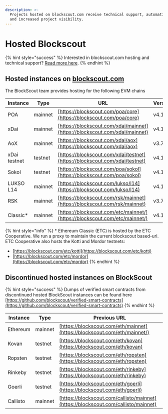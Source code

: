 ```yaml
---
description: >-
  Projects hosted on blockscout.com receive technical support, automatic updates
  and increased project visibility.
---
```


# Hosted Blockscout

{% hint style="success" %}
Interested in blockscout.com hosting and technical support? [Read more here](../../for-projects/premium-features/your-chain-on-blockscout.com.md).
{% endhint %}

## Hosted instances on [blockscout.com](http://blockscout.com)

The BlockScout team provides hosting for the following EVM chains

| Instance     | Type    | URL                                                                        | Version |
| ------------ | ------- | -------------------------------------------------------------------------- | ------- |
| POA          | mainnet | [https://blockscout.com/poa/core](https://blockscout.com/poa/core)         | v4.1.1  |
| xDai         | mainnet | [https://blockscout.com/xdai/mainnet](https://blockscout.com/xdai/mainnet) | v4.1.0  |
| AoX          | mainnet | [https://blockscout.com/xdai/aox](https://blockscout.com/xdai/aox)         | v3.7.3  |
| xDai testnet | testnet | [https://blockscout.com/xdai/testnet](https://blockscout.com/xdai/testnet) | v4.1.0  |
| Sokol        | testnet | [https://blockscout.com/poa/sokol](https://blockscout.com/poa/sokol)       | v4.1.1  |
| LUKSO L14    | mainnet | [https://blockscout.com/lukso/l14](https://blockscout.com/lukso/l14)       | v4.1.0  |
| RSK          | mainnet | [https://blockscout.com/rsk/mainnet](https://blockscout.com/rsk/mainnet)   | v3.7.2  |
| Classic\*    | mainnet | [https://blockscout.com/etc/mainnet/](https://blockscout.com/etc/mainnet/) | v4.1.0  |

{% hint style="info" %}
\* Ethereum Classic (ETC) is hosted by the ETC Cooperative. We run a proxy to maintain the current blockscout based-url. ETC Cooperative also hosts the Kotti and Mordor testnets:

* [https://blockscout.com/etc/kotti](https://blockscout.com/etc/kotti)
* [https://blockscout.com/etc/mordor](https://blockscout.com/etc/mordor)
{% endhint %}

## Discontinued hosted instances on BlockScout

{% hint style="success" %}
Dumps of verified smart contracts from discontinued hosted BlockScout instances can be found here [https://github.com/blockscout/verified-smart-contracts](https://github.com/blockscout/verified-smart-contracts)
{% endhint %}

| Instance | Type    | Previous URL                                                                       |
| -------- | ------- | ---------------------------------------------------------------------------------- |
| Ethereum | mainnet | [https://blockscout.com/eth/mainnet](https://blockscout.com/eth/mainnet/)          |
| Kovan    | testnet | [https://blockscout.com/eth/kovan](https://blockscout.com/eth/kovan)               |
| Ropsten  | testnet | [https://blockscout.com/eth/ropsten](https://blockscout.com/eth/ropsten)           |
| Rinkeby  | testnet | [https://blockscout.com/eth/rinkeby](https://blockscout.com/eth/rinkeby)           |
| Goerli   | testnet | [https://blockscout.com/eth/goerli](https://blockscout.com/eth/goerli)             |
| Callisto | mainnet | [https://blockscout.com/callisto/mainnet](https://blockscout.com/callisto/mainnet) |
